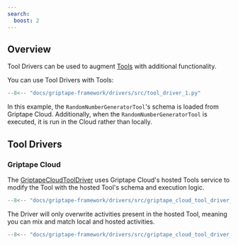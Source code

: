```yaml
---
search:
  boost: 2
---
```


## Overview

Tool Drivers can be used to augment [Tools](../../griptape-tools/index.md) with additional functionality.

You can use Tool Drivers with Tools:

```python
--8<-- "docs/griptape-framework/drivers/src/tool_driver_1.py"
```

In this example, the `RandomNumberGeneratorTool`'s schema is loaded from Griptape Cloud. Additionally, when the `RandomNumberGeneratorTool` is executed, it is run in the Cloud rather than locally.

## Tool Drivers

### Griptape Cloud

The [GriptapeCloudToolDriver](../../reference/griptape/drivers/tool/griptape_cloud_tool_driver.md) uses Griptape Cloud's hosted Tools service to modify the Tool with the hosted Tool's schema and execution logic.

```python
--8<-- "docs/griptape-framework/drivers/src/griptape_cloud_tool_driver_1.py"
```

The Driver will only overwrite activities present in the hosted Tool, meaning you can mix and match local and hosted activities.

```python
--8<-- "docs/griptape-framework/drivers/src/griptape_cloud_tool_driver_2.py"
```
